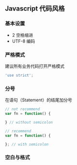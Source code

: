 ## Javascript 代码风格

### 基本设置

- 2 空格缩进
- UTF-8 编码

### 严格模式

建议所有业务代码打开严格模式

```js
'use strict';
```

### 分号

在语句（Statement）的结尾加分号

```js
// not recommend
var fn = function() {

} // without semicolon

// recommend
var fn = function() {

}; // with semicolon
```

### 空白与格式

